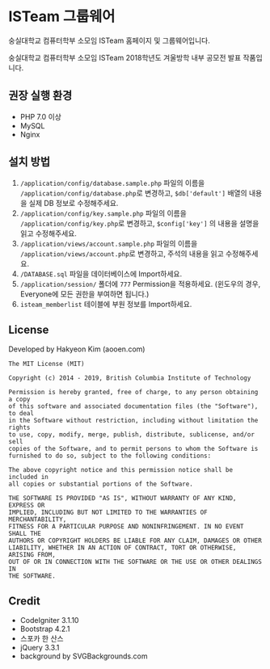 # ISTeam 그룹웨어
숭실대학교 컴퓨터학부 소모임 ISTeam 홈페이지 및 그룹웨어입니다.

숭실대학교 컴퓨터학부 소모임 ISTeam 2018학년도 겨울방학 내부 공모전 발표 작품입니다.

## 권장 실행 환경
 - PHP 7.0 이상
 - MySQL
 - Nginx

## 설치 방법
1. `/application/config/database.sample.php` 파일의 이름을 `/application/config/database.php`로 변경하고, `$db['default']` 배열의 내용을 실제 DB 정보로 수정해주세요.
1. `/application/config/key.sample.php` 파일의 이름을 `/application/config/key.php`로 변경하고, `$config['key']` 의 내용을 설명을 읽고 수정해주세요.
1. `/application/views/account.sample.php` 파일의 이름을 `/application/views/account.php`로 변경하고, 주석의 내용을 읽고 수정해주세요.
1. `/DATABASE.sql` 파일을 데이터베이스에 Import하세요.
1. `/application/session/` 폴더에 `777` Permission을 적용하세요. (윈도우의 경우, Everyone에 모든 권한을 부여하면 됩니다.)
1. `isteam_memberlist` 테이블에 부원 정보를 Import하세요.

## License
Developed by Hakyeon Kim (aooen.com)
```
The MIT License (MIT)

Copyright (c) 2014 - 2019, British Columbia Institute of Technology

Permission is hereby granted, free of charge, to any person obtaining a copy
of this software and associated documentation files (the "Software"), to deal
in the Software without restriction, including without limitation the rights
to use, copy, modify, merge, publish, distribute, sublicense, and/or sell
copies of the Software, and to permit persons to whom the Software is
furnished to do so, subject to the following conditions:

The above copyright notice and this permission notice shall be included in
all copies or substantial portions of the Software.

THE SOFTWARE IS PROVIDED "AS IS", WITHOUT WARRANTY OF ANY KIND, EXPRESS OR
IMPLIED, INCLUDING BUT NOT LIMITED TO THE WARRANTIES OF MERCHANTABILITY,
FITNESS FOR A PARTICULAR PURPOSE AND NONINFRINGEMENT. IN NO EVENT SHALL THE
AUTHORS OR COPYRIGHT HOLDERS BE LIABLE FOR ANY CLAIM, DAMAGES OR OTHER
LIABILITY, WHETHER IN AN ACTION OF CONTRACT, TORT OR OTHERWISE, ARISING FROM,
OUT OF OR IN CONNECTION WITH THE SOFTWARE OR THE USE OR OTHER DEALINGS IN
THE SOFTWARE.
```

## Credit
 - CodeIgniter 3.1.10
 - Bootstrap 4.2.1
 - 스포카 한 산스
 - jQuery 3.3.1
 - background by SVGBackgrounds.com